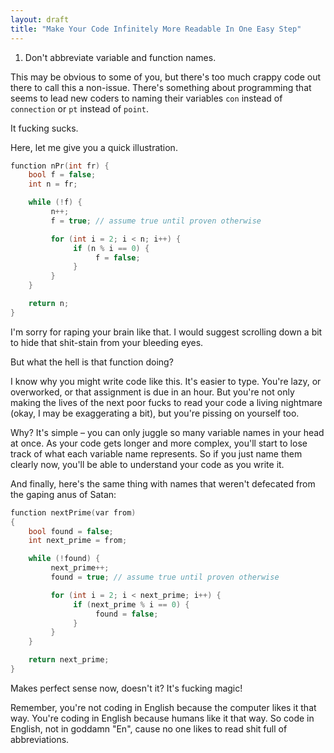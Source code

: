 ```yaml
---
layout: draft
title: "Make Your Code Infinitely More Readable In One Easy Step"
---
```


1. Don't abbreviate variable and function names.

This may be obvious to some of you, but there's too much crappy code out there to call this a non-issue. There's something about programming that seems to lead new coders to naming their variables `con` instead of `connection` or `pt` instead of `point`.

It fucking sucks.

Here, let me give you a quick illustration.

``` c
function nPr(int fr) {
    bool f = false;
    int n = fr;

    while (!f) {
         n++;
         f = true; // assume true until proven otherwise

         for (int i = 2; i < n; i++) {
              if (n % i == 0) {
                   f = false;
              }
         }
    }

    return n;
}
```

I'm sorry for raping your brain like that. I would suggest scrolling down a bit to hide that shit-stain from your bleeding eyes.

But what the hell is that function doing?

I know why you might write code like this. It's easier to type. You're lazy, or overworked, or that assignment is due in an hour. But you're not only making the lives of the next poor fucks to read your code a living nightmare (okay, I may be exaggerating a bit), but you're pissing on yourself too.

Why? It's simple – you can only juggle so many variable names in your head at once. As your code gets longer and more complex, you'll start to lose track of what each variable name represents. So if you just name them clearly now, you'll be able to understand your code as you write it.

And finally, here's the same thing with names that weren't defecated from the gaping anus of Satan:

``` c
function nextPrime(var from)
{
    bool found = false;
    int next_prime = from;

    while (!found) {
         next_prime++;
         found = true; // assume true until proven otherwise

         for (int i = 2; i < next_prime; i++) {
              if (next_prime % i == 0) {
                   found = false;
              }
         }
    }

    return next_prime;
}
```

Makes perfect sense now, doesn't it? It's fucking magic!

Remember, you're not coding in English because the computer likes it that way. You're coding in English because humans like it that way. So code in English, not in goddamn "En", cause no one likes to read shit full of abbreviations.